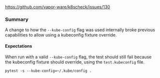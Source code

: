 
https://github.com/vapor-ware/k8scheck/issues/130

### Summary

A change to how the `--kube-config` flag was used internally broke previous capabilities
to allow using a kubeconfig fixture override.

#### Expectations

When run with a valid `--kube-config` flag, the test should still fail because the kubeconfig
fixture should override, using the `test.kubeconfig` file.

```
pytest -s --kube-config=~/.kube/config .
```
